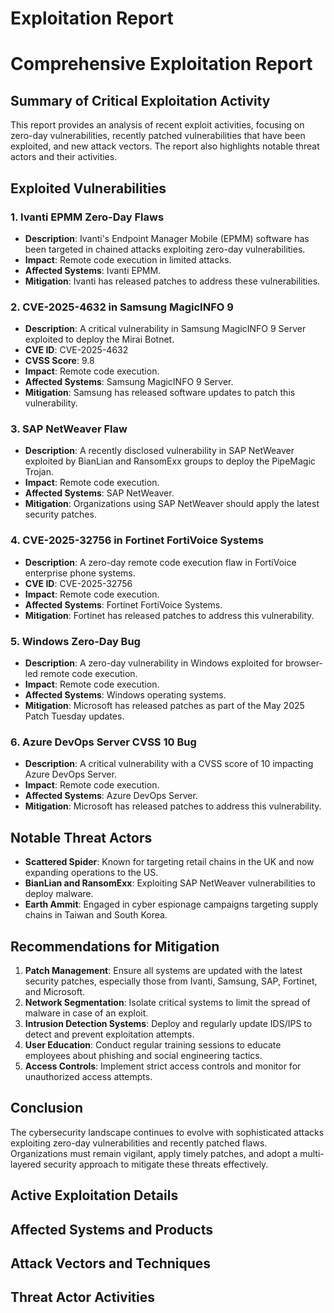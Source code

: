 # Exploitation Report

# Comprehensive Exploitation Report

## Summary of Critical Exploitation Activity

This report provides an analysis of recent exploit activities, focusing on zero-day vulnerabilities, recently patched vulnerabilities that have been exploited, and new attack vectors. The report also highlights notable threat actors and their activities.

## Exploited Vulnerabilities

### 1. Ivanti EPMM Zero-Day Flaws
- **Description**: Ivanti's Endpoint Manager Mobile (EPMM) software has been targeted in chained attacks exploiting zero-day vulnerabilities.
- **Impact**: Remote code execution in limited attacks.
- **Affected Systems**: Ivanti EPMM.
- **Mitigation**: Ivanti has released patches to address these vulnerabilities.

### 2. CVE-2025-4632 in Samsung MagicINFO 9
- **Description**: A critical vulnerability in Samsung MagicINFO 9 Server exploited to deploy the Mirai Botnet.
- **CVE ID**: CVE-2025-4632
- **CVSS Score**: 9.8
- **Impact**: Remote code execution.
- **Affected Systems**: Samsung MagicINFO 9 Server.
- **Mitigation**: Samsung has released software updates to patch this vulnerability.

### 3. SAP NetWeaver Flaw
- **Description**: A recently disclosed vulnerability in SAP NetWeaver exploited by BianLian and RansomExx groups to deploy the PipeMagic Trojan.
- **Impact**: Remote code execution.
- **Affected Systems**: SAP NetWeaver.
- **Mitigation**: Organizations using SAP NetWeaver should apply the latest security patches.

### 4. CVE-2025-32756 in Fortinet FortiVoice Systems
- **Description**: A zero-day remote code execution flaw in FortiVoice enterprise phone systems.
- **CVE ID**: CVE-2025-32756
- **Impact**: Remote code execution.
- **Affected Systems**: Fortinet FortiVoice Systems.
- **Mitigation**: Fortinet has released patches to address this vulnerability.

### 5. Windows Zero-Day Bug
- **Description**: A zero-day vulnerability in Windows exploited for browser-led remote code execution.
- **Impact**: Remote code execution.
- **Affected Systems**: Windows operating systems.
- **Mitigation**: Microsoft has released patches as part of the May 2025 Patch Tuesday updates.

### 6. Azure DevOps Server CVSS 10 Bug
- **Description**: A critical vulnerability with a CVSS score of 10 impacting Azure DevOps Server.
- **Impact**: Remote code execution.
- **Affected Systems**: Azure DevOps Server.
- **Mitigation**: Microsoft has released patches to address this vulnerability.

## Notable Threat Actors

- **Scattered Spider**: Known for targeting retail chains in the UK and now expanding operations to the US.
- **BianLian and RansomExx**: Exploiting SAP NetWeaver vulnerabilities to deploy malware.
- **Earth Ammit**: Engaged in cyber espionage campaigns targeting supply chains in Taiwan and South Korea.

## Recommendations for Mitigation

1. **Patch Management**: Ensure all systems are updated with the latest security patches, especially those from Ivanti, Samsung, SAP, Fortinet, and Microsoft.
2. **Network Segmentation**: Isolate critical systems to limit the spread of malware in case of an exploit.
3. **Intrusion Detection Systems**: Deploy and regularly update IDS/IPS to detect and prevent exploitation attempts.
4. **User Education**: Conduct regular training sessions to educate employees about phishing and social engineering tactics.
5. **Access Controls**: Implement strict access controls and monitor for unauthorized access attempts.

## Conclusion

The cybersecurity landscape continues to evolve with sophisticated attacks exploiting zero-day vulnerabilities and recently patched flaws. Organizations must remain vigilant, apply timely patches, and adopt a multi-layered security approach to mitigate these threats effectively.

## Active Exploitation Details



## Affected Systems and Products



## Attack Vectors and Techniques



## Threat Actor Activities

 
